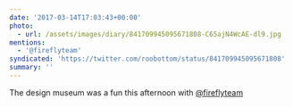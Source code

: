 ```yaml
---
date: '2017-03-14T17:03:43+00:00'
photo:
  - url: /assets/images/diary/841709945095671808-C65ajN4WcAE-dl9.jpg
mentions:
  - '@fireflyteam'
syndicated: 'https://twitter.com/roobottom/status/841709945095671808'
summary: ''
---
```

The design museum was a fun this afternoon with [@fireflyteam](https://twitter.com/@fireflyteam) 
